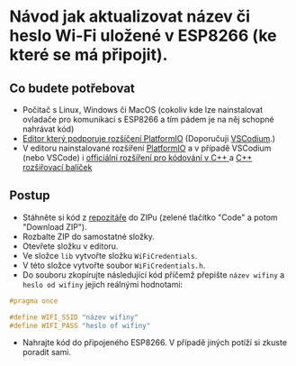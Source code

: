 # Návod jak aktualizovat název či heslo Wi-Fi uložené v ESP8266 (ke které se má připojit).

## Co budete potřebovat
 - Počítač s Linux, Windows či MacOS (cokoliv kde lze nainstalovat ovladače pro komunikaci s ESP8266 a tím pádem je na něj schopné nahrávat kód)
 - [Editor který podporuje rozšíčení PlatformIO](https://docs.platformio.org/en/latest/integration/ide/index.html) (Doporučuji [VSCodium](https://vscodium.com/).)
  - V editoru nainstalované rozšíření [PlatformIO](https://marketplace.visualstudio.com/items?itemName=platformio.platformio-ide) a v případě VSCodium (nebo VSCode) i [officiální rozšíření pro kódování v C++ ](https://marketplace.visualstudio.com/items?itemName=ms-vscode.cpptools) a [C++ rozšiřovací balíček](https://marketplace.visualstudio.com/items?itemName=ms-vscode.cpptools-extension-pack)

## Postup
 - Stáhněte si kód z [repozitáře](https://github.com/FrameXX/melody-generator) do ZIPu (zelené tlačítko "Code" a potom "Download ZIP").
 - Rozbalte ZIP do samostatné složky.
 - Otevřete složku v editoru.
 - Ve složce `lib` vytvořte složku `WiFiCredentials`.
 - V této složce vytvořte soubor `WiFiCredentials.h`.
 - Do souboru zkopírujte následující kód příčemž přepište `název wifiny` a `heslo od wifiny` jejich reálnými hodnotami:
```c
#pragma once

#define WIFI_SSID "název wifiny"
#define WIFI_PASS "heslo of wifiny"
```
 - Nahrajte kód do připojeného ESP8266. V případě jiných potíží si zkuste poradit sami.
